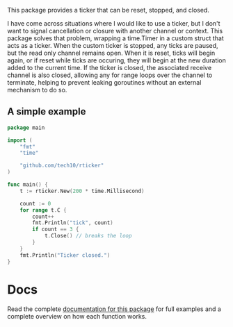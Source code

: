 This package provides a ticker that can be reset, stopped, and closed.

I have come across situations where I would like to use a ticker, but I don't want to signal cancellation or closure with another channel or context. This package solves that problem, wrapping a time.Timer in a custom struct that acts as a ticker. When the custom ticker is stopped, any ticks are paused, but the read only channel remains open. When it is reset, ticks will begin again, or if reset while ticks are occuring, they will begin at the new duration added to the current time. If the ticker is closed, the associated receive channel is also closed, allowing any for range loops over the channel to terminate, helping to prevent leaking goroutines without an external mechanism to do so.

## A simple example

```go
package main

import (
	"fmt"
	"time"

	"github.com/tech10/rticker"
)

func main() {
	t := rticker.New(200 * time.Millisecond)

	count := 0
	for range t.C {
		count++
		fmt.Println("tick", count)
		if count == 3 {
			t.Close() // breaks the loop
		}
	}
	fmt.Println("Ticker closed.")
}
```

# Docs

Read the complete [documentation for this package](https://pkg.go.dev/github.com/tech10/rticker) for full examples and a complete overview on how each function works.